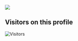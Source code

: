 ![](https://steamuserimages-a.akamaihd.net/ugc/97227892814497735/14D6B89B5BD0AAC190599EEA92F7B1A9BE8F78CB/)
## Visitors on this profile
![Visitors](https://count.getloli.com/get/@AlexStrew?theme=rule34)
